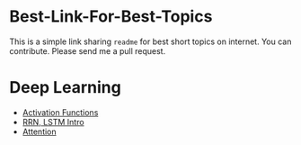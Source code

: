 # Best-Link-For-Best-Topics
This is a simple link sharing `readme` for best short topics on internet. 
You can contribute. Please send me a pull request.  


# Deep Learning
- [Activation Functions](https://www.youtube.com/watch?v=9vB5nzrL4hY)
- [RRN, LSTM Intro](http://colah.github.io/posts/2015-08-Understanding-LSTMs/)
- [Attention](https://www.youtube.com/watch?v=W2rWgXJBZhU&pbjreload=10)



